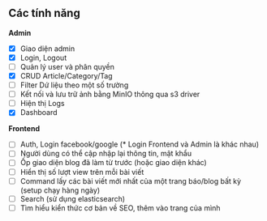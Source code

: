 ## Các tính năng
**Admin**
- [X] Giao diện admin
- [X] Login, Logout
- [ ] Quản lý user và phân quyền
- [X] CRUD Article/Category/Tag
- [ ] Filter Dứ liệu theo một số trường
- [ ] Kết nối và lưu trữ ảnh bằng MinIO thông qua s3 driver
- [ ] Hiện thị Logs
- [X] Dashboard

**Frontend**
- [ ] Auth, Login facebook/google (* Login Frontend và Admin là khác nhau)
- [ ] Người dùng có thể cập nhập lại thông tin, mật khẩu
- [ ] Ốp giao diện blog đã làm từ trước (hoặc giao diện khác)
- [ ] Hiển thị số lượt view trên mỗi bài viết
- [ ] Command lấy các bài viết mới nhất của một trang báo/blog bất kỳ (setup chạy hàng ngày)
- [ ] Search (sử dụng elasticsearch)
- [ ] Tìm hiểu kiển thức cơ bản về SEO, thêm vào trang của mình
